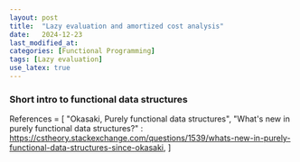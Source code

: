 ```yaml
---
layout: post
title:  "Lazy evaluation and amortized cost analysis"
date:   2024-12-23
last_modified_at: 
categories: [Functional Programming]
tags: [Lazy evaluation]
use_latex: true
---
```



### Short intro to functional data structures



References = [
  "Okasaki, Purely functional data structures",
  "What's new in purely functional data structures?" : https://cstheory.stackexchange.com/questions/1539/whats-new-in-purely-functional-data-structures-since-okasaki,
]